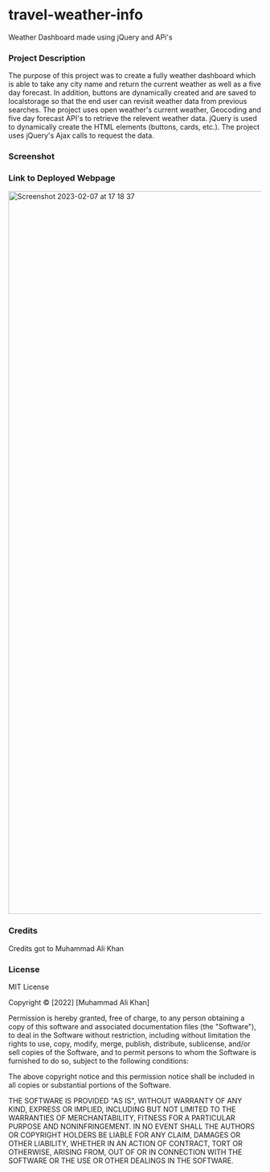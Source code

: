 # travel-weather-info

Weather Dashboard made using jQuery and APi's

### Project Description 

The purpose of this project was to create a fully weather dashboard which is able to take any city name and return the current weather as well as a five day forecast. In addition, buttons are dynamically created and are saved to localstorage so that the end user can revisit weather data from previous searches. The project uses open weather's current weather, Geocoding and five day forecast API's to retrieve the relevent weather data. jQuery is used to dynamically create the HTML elements (buttons, cards, etc.). The project uses jQuery's Ajax calls to request the data.

### Screenshot


### Link to Deployed Webpage

<img width="1435" alt="Screenshot 2023-02-07 at 17 18 37" src="https://user-images.githubusercontent.com/118021969/217319479-959b3f1d-2744-4ace-a09d-0fc64c40c078.png">

### Credits

Credits got to Muhammad Ali Khan

### License

MIT License

Copyright &copy; [2022] [Muhammad Ali Khan]

Permission is hereby granted, free of charge, to any person obtaining a copy of this software and associated documentation files (the "Software"), to deal in the Software without restriction, including without limitation the rights to use, copy, modify, merge, publish, distribute, sublicense, and/or sell copies of the Software, and to permit persons to whom the Software is furnished to do so, subject to the following conditions:

The above copyright notice and this permission notice shall be included in all copies or substantial portions of the Software.

THE SOFTWARE IS PROVIDED "AS IS", WITHOUT WARRANTY OF ANY KIND, EXPRESS OR IMPLIED, INCLUDING BUT NOT LIMITED TO THE WARRANTIES OF MERCHANTABILITY, FITNESS FOR A PARTICULAR PURPOSE AND NONINFRINGEMENT. IN NO EVENT SHALL THE AUTHORS OR COPYRIGHT HOLDERS BE LIABLE FOR ANY CLAIM, DAMAGES OR OTHER LIABILITY, WHETHER IN AN ACTION OF CONTRACT, TORT OR OTHERWISE, ARISING FROM, OUT OF OR IN CONNECTION WITH THE SOFTWARE OR THE USE OR OTHER DEALINGS IN THE SOFTWARE.
